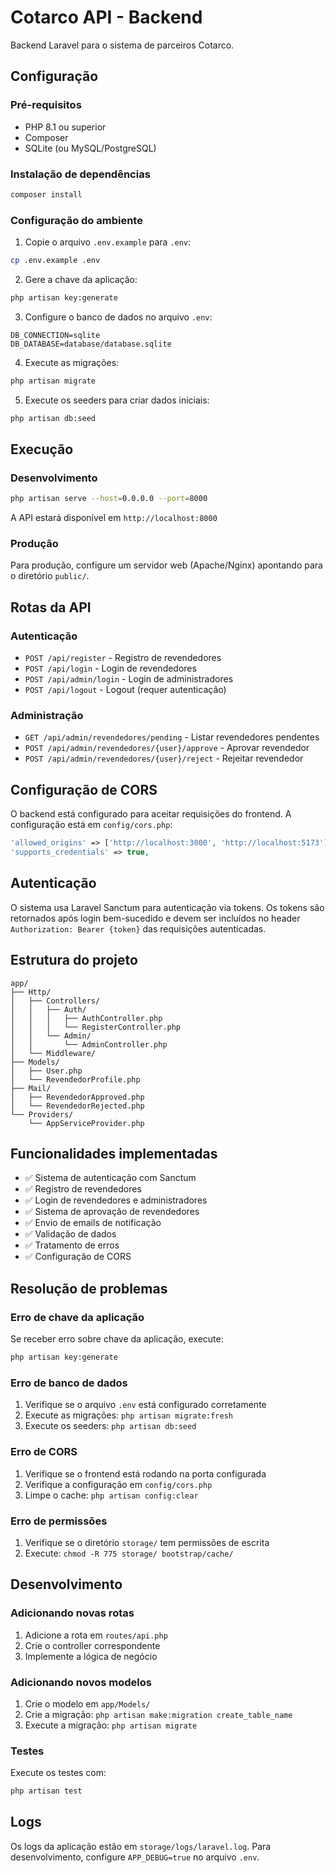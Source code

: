 # Cotarco API - Backend

Backend Laravel para o sistema de parceiros Cotarco.

## Configuração

### Pré-requisitos
- PHP 8.1 ou superior
- Composer
- SQLite (ou MySQL/PostgreSQL)

### Instalação de dependências
```bash
composer install
```

### Configuração do ambiente
1. Copie o arquivo `.env.example` para `.env`:
```bash
cp .env.example .env
```

2. Gere a chave da aplicação:
```bash
php artisan key:generate
```

3. Configure o banco de dados no arquivo `.env`:
```env
DB_CONNECTION=sqlite
DB_DATABASE=database/database.sqlite
```

4. Execute as migrações:
```bash
php artisan migrate
```

5. Execute os seeders para criar dados iniciais:
```bash
php artisan db:seed
```

## Execução

### Desenvolvimento
```bash
php artisan serve --host=0.0.0.0 --port=8000
```

A API estará disponível em `http://localhost:8000`

### Produção
Para produção, configure um servidor web (Apache/Nginx) apontando para o diretório `public/`.

## Rotas da API

### Autenticação
- `POST /api/register` - Registro de revendedores
- `POST /api/login` - Login de revendedores
- `POST /api/admin/login` - Login de administradores
- `POST /api/logout` - Logout (requer autenticação)

### Administração
- `GET /api/admin/revendedores/pending` - Listar revendedores pendentes
- `POST /api/admin/revendedores/{user}/approve` - Aprovar revendedor
- `POST /api/admin/revendedores/{user}/reject` - Rejeitar revendedor

## Configuração de CORS

O backend está configurado para aceitar requisições do frontend. A configuração está em `config/cors.php`:

```php
'allowed_origins' => ['http://localhost:3000', 'http://localhost:5173'],
'supports_credentials' => true,
```

## Autenticação

O sistema usa Laravel Sanctum para autenticação via tokens. Os tokens são retornados após login bem-sucedido e devem ser incluídos no header `Authorization: Bearer {token}` das requisições autenticadas.

## Estrutura do projeto

```
app/
├── Http/
│   ├── Controllers/
│   │   ├── Auth/
│   │   │   ├── AuthController.php
│   │   │   └── RegisterController.php
│   │   └── Admin/
│   │       └── AdminController.php
│   └── Middleware/
├── Models/
│   ├── User.php
│   └── RevendedorProfile.php
├── Mail/
│   ├── RevendedorApproved.php
│   └── RevendedorRejected.php
└── Providers/
    └── AppServiceProvider.php
```

## Funcionalidades implementadas

- ✅ Sistema de autenticação com Sanctum
- ✅ Registro de revendedores
- ✅ Login de revendedores e administradores
- ✅ Sistema de aprovação de revendedores
- ✅ Envio de emails de notificação
- ✅ Validação de dados
- ✅ Tratamento de erros
- ✅ Configuração de CORS

## Resolução de problemas

### Erro de chave da aplicação
Se receber erro sobre chave da aplicação, execute:
```bash
php artisan key:generate
```

### Erro de banco de dados
1. Verifique se o arquivo `.env` está configurado corretamente
2. Execute as migrações: `php artisan migrate:fresh`
3. Execute os seeders: `php artisan db:seed`

### Erro de CORS
1. Verifique se o frontend está rodando na porta configurada
2. Verifique a configuração em `config/cors.php`
3. Limpe o cache: `php artisan config:clear`

### Erro de permissões
1. Verifique se o diretório `storage/` tem permissões de escrita
2. Execute: `chmod -R 775 storage/ bootstrap/cache/`

## Desenvolvimento

### Adicionando novas rotas
1. Adicione a rota em `routes/api.php`
2. Crie o controller correspondente
3. Implemente a lógica de negócio

### Adicionando novos modelos
1. Crie o modelo em `app/Models/`
2. Crie a migração: `php artisan make:migration create_table_name`
3. Execute a migração: `php artisan migrate`

### Testes
Execute os testes com:
```bash
php artisan test
```

## Logs

Os logs da aplicação estão em `storage/logs/laravel.log`. Para desenvolvimento, configure `APP_DEBUG=true` no arquivo `.env`.

